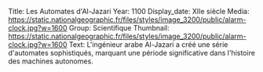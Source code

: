Title: Les Automates d'Al-Jazari
Year: 1100
Display_date: XIIe siècle
Media: https://static.nationalgeographic.fr/files/styles/image_3200/public/alarm-clock.jpg?w=1600
Group: Scientifique
Thumbnail: https://static.nationalgeographic.fr/files/styles/image_3200/public/alarm-clock.jpg?w=1600
Text: L'ingénieur arabe Al-Jazari a créé une série d'automates sophistiqués, marquant une période significative dans l'histoire des machines autonomes.



